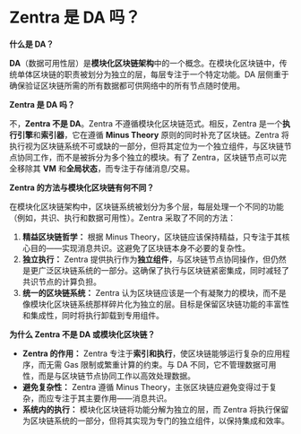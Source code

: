 # Zentra 是 DA 吗？

**什么是 DA？**

**DA**（数据可用性层）是**模块化区块链架构**中的一个概念。在模块化区块链中，传统单体区块链的职责被划分为独立的层，每层专注于一个特定功能。DA 层侧重于确保验证区块链所需的所有数据都可供网络中的所有节点随时使用。

**Zentra 是 DA 吗？**

不，**Zentra 不是 DA**。Zentra 不遵循模块化区块链范式。相反，Zentra 是一个**执行引擎**和**索引器**，它在遵循 **Minus Theory** 原则的同时补充了区块链。Zentra 将执行视为区块链系统不可或缺的一部分，但将其定位为一个独立组件，与区块链节点协同工作，而不是被拆分为多个独立的模块。有了 Zentra，区块链节点可以完全移除其 **VM** 和**全局状态**，而专注于存储消息/交易。

**Zentra 的方法与模块化区块链有何不同？**

在模块化区块链架构中，区块链系统被划分为多个层，每层处理一个不同的功能（例如，共识、执行和数据可用性）。Zentra 采取了不同的方法：

1. **精益区块链哲学：** 根据 Minus Theory，区块链应该保持精益，只专注于其核心目的——实现消息共识。这避免了区块链本身不必要的复杂性。
2. **独立执行：** Zentra 提供执行作为**独立组件**，与区块链节点协同操作，但仍然是更广泛区块链系统的一部分。这确保了执行与区块链紧密集成，同时减轻了共识节点的计算负担。
3. **统一的区块链系统：** Zentra 认为区块链应该是一个有凝聚力的模块，而不是像模块化区块链系统那样碎片化为独立的层。目标是保留区块链功能的丰富性和集成性，同时将执行卸载到专用组件。

**为什么 Zentra 不是 DA 或模块化区块链？**

* **Zentra 的作用：** Zentra 专注于**索引和执行**，使区块链能够运行复杂的应用程序，而无需 Gas 限制或繁重计算的约束。与 DA 不同，它不管理数据可用性，而是与区块链节点协同工作以高效处理数据。
* **避免复杂性：** Zentra 遵循 Minus Theory，主张区块链应避免变得过于复杂，而应专注于其主要作用——消息共识。
* **系统内的执行：** 模块化区块链将功能分解为独立的层，而 Zentra 将执行保留为区块链系统的一部分，但将其实现为专门的独立组件，以保持集成和效率。
